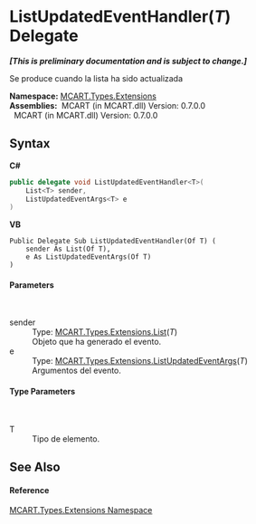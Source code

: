 # ListUpdatedEventHandler(*T*) Delegate
 _**\[This is preliminary documentation and is subject to change.\]**_

Se produce cuando la lista ha sido actualizada

**Namespace:**&nbsp;<a href="a8e71047-44e0-7000-43f0-67a6f5b9758c">MCART.Types.Extensions</a><br />**Assemblies:**&nbsp;&nbsp;MCART (in MCART.dll) Version: 0.7.0.0<br />&nbsp;&nbsp;MCART (in MCART.dll) Version: 0.7.0.0<br />

## Syntax

**C#**<br />
``` C#
public delegate void ListUpdatedEventHandler<T>(
	List<T> sender,
	ListUpdatedEventArgs<T> e
)

```

**VB**<br />
``` VB
Public Delegate Sub ListUpdatedEventHandler(Of T) ( 
	sender As List(Of T),
	e As ListUpdatedEventArgs(Of T)
)
```


#### Parameters
&nbsp;<dl><dt>sender</dt><dd>Type: <a href="e472f890-0d94-e75b-9f29-f49cc04a830f">MCART.Types.Extensions.List</a>(*T*)<br />Objeto que ha generado el evento.</dd><dt>e</dt><dd>Type: <a href="3f7e1094-9ba2-8104-bdff-3a220550ac56">MCART.Types.Extensions.ListUpdatedEventArgs</a>(*T*)<br />Argumentos del evento.</dd></dl>

#### Type Parameters
&nbsp;<dl><dt>T</dt><dd>Tipo de elemento.</dd></dl>

## See Also


#### Reference
<a href="a8e71047-44e0-7000-43f0-67a6f5b9758c">MCART.Types.Extensions Namespace</a><br />